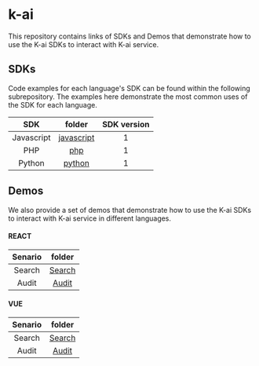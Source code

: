 # k-ai
This repository contains links of SDKs and Demos that demonstrate how to use the K-ai SDKs to interact with K-ai service.

## SDKs
Code examples for each language's SDK can be found within the following subrepository. The examples here demonstrate the most common uses of the SDK for each language.


|     SDK    |       folder      | SDK version |
|:----------:|:-----------------:|:-----------:|
| Javascript | [javascript](javascriptv)       | 1          |
| PHP        | [php](php)              | 1           |
| Python        | [python](php)              | 1           |

## Demos
We also provide a set of demos that demonstrate how to use the K-ai SDKs to interact with K-ai service in different languages.

#### REACT
|     Senario    |       folder      |
|:----------:|:-----------------:|
| Search | [Search](vuesearchurl)|
| Audit | [Audit](vuesearchurl)|

#### VUE
|     Senario    |       folder      |
|:----------:|:-----------------:|
| Search | [Search](vuesearchurl)|
| Audit | [Audit](vuesearchurl)|

